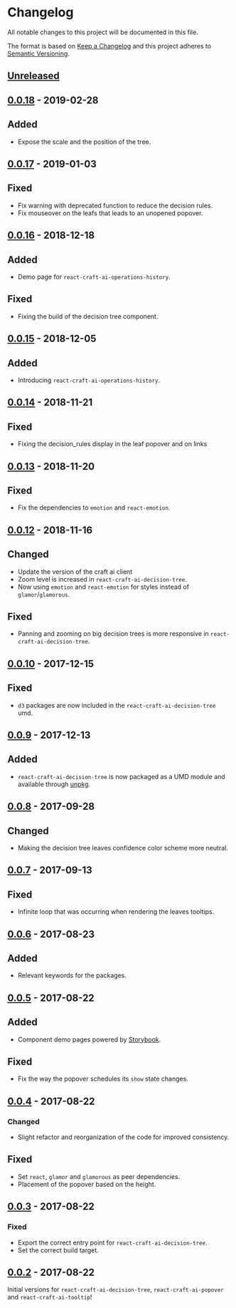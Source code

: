 # Changelog

All notable changes to this project will be documented in this file.

The format is based on [Keep a Changelog](http://keepachangelog.com/en/1.0.0/)
and this project adheres to [Semantic Versioning](http://semver.org/spec/v2.0.0.html).

## [Unreleased](https://github.com/craft-ai/react-craft-ai-components/compare/v0.0.18...HEAD) ##

## [0.0.18](https://github.com/craft-ai/react-craft-ai-components/compare/v0.0.17...v0.0.18) - 2019-02-28 ##

## Added

- Expose the scale and the position of the tree.

## [0.0.17](https://github.com/craft-ai/react-craft-ai-components/compare/v0.0.16...v0.0.17) - 2019-01-03 ##

## Fixed

- Fix warning with deprecated function to reduce the decision rules.
- Fix mouseover on the leafs that leads to an unopened popover.

## [0.0.16](https://github.com/craft-ai/react-craft-ai-components/compare/v0.0.15...v0.0.16) - 2018-12-18

## Added

- Demo page for `react-craft-ai-operations-history`.

## Fixed

- Fixing the build of the decision tree component.

## [0.0.15](https://github.com/craft-ai/react-craft-ai-components/compare/v0.0.14...v0.0.15) - 2018-12-05

## Added

- Introducing `react-craft-ai-operations-history`.

## [0.0.14](https://github.com/craft-ai/react-craft-ai-components/compare/v0.0.13...v0.0.14) - 2018-11-21

## Fixed

- Fixing the decision_rules display in the leaf popover and on links

## [0.0.13](https://github.com/craft-ai/react-craft-ai-components/compare/v0.0.12...v0.0.13) - 2018-11-20

## Fixed

- Fix the dependencies to `emotion` and `react-emotion`.

## [0.0.12](https://github.com/craft-ai/react-craft-ai-components/compare/v0.0.11...v0.0.12) - 2018-11-16

## Changed

- Update the version of the craft ai client
- Zoom level is increased in `react-craft-ai-decision-tree`.
- Now using `emotion` and `react-emotion` for styles instead of `glamor`/`glamorous`.

## Fixed

- Panning and zooming on big decision trees is more responsive in `react-craft-ai-decision-tree`.

## [0.0.10](https://github.com/craft-ai/react-craft-ai-components/compare/v0.0.9...v0.0.10) - 2017-12-15

## Fixed

- `d3` packages are now included in the `react-craft-ai-decision-tree` umd.

## [0.0.9](https://github.com/craft-ai/react-craft-ai-components/compare/v0.0.8...v0.0.9) - 2017-12-13

## Added

- `react-craft-ai-decision-tree` is now packaged as a UMD module and available through [unpkg](https://unpkg.com/).

## [0.0.8](https://github.com/craft-ai/react-craft-ai-components/compare/v0.0.7...v0.0.8) - 2017-09-28

## Changed

- Making the decision tree leaves confidence color scheme more neutral.

## [0.0.7](https://github.com/craft-ai/react-craft-ai-components/compare/v0.0.6...v0.0.7) - 2017-09-13

## Fixed

- Infinite loop that was occurring when rendering the leaves tooltips.

## [0.0.6](https://github.com/craft-ai/react-craft-ai-components/compare/v0.0.5...v0.0.6) - 2017-08-23

## Added

- Relevant keywords for the packages.

## [0.0.5](https://github.com/craft-ai/react-craft-ai-components/compare/v0.0.4...v0.0.5) - 2017-08-22

## Added

- Component demo pages powered by [Storybook](https://storybook.js.org).

## Fixed

- Fix the way the popover schedules its `show` state changes.

## [0.0.4](https://github.com/craft-ai/react-craft-ai-components/compare/v0.0.3...v0.0.4) - 2017-08-22

### Changed

- Slight refactor and reorganization of the code for improved consistency.

## Fixed

- Set `react`, `glamor` and `glamorous` as peer dependencies.
- Placement of the popover based on the height.

## [0.0.3](https://github.com/craft-ai/react-craft-ai-components/compare/v0.0.2...v0.0.3) - 2017-08-22

### Fixed

- Export the correct entry point for `react-craft-ai-decision-tree`.
- Set the correct build target.

## [0.0.2](https://github.com/craft-ai/react-craft-ai-components/compare/v0.0.1...v0.0.2) - 2017-08-22

Initial versions for `react-craft-ai-decision-tree`, `react-craft-ai-popover` and `react-craft-ai-tooltip`!
